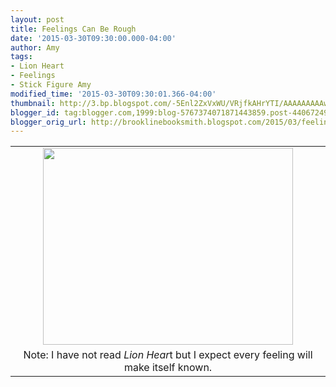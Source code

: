 ```yaml
---
layout: post
title: Feelings Can Be Rough
date: '2015-03-30T09:30:00.000-04:00'
author: Amy
tags:
- Lion Heart
- Feelings
- Stick Figure Amy
modified_time: '2015-03-30T09:30:01.366-04:00'
thumbnail: http://3.bp.blogspot.com/-5Enl2ZxVxWU/VRjfkAHrYTI/AAAAAAAAAwI/FGuIp_iSHEs/s72-c/Feelings.jpg
blogger_id: tag:blogger.com,1999:blog-5767374071871443859.post-4406724991714699815
blogger_orig_url: http://brooklinebooksmith.blogspot.com/2015/03/feelings-can-be-rough.html
---
```


<div dir="ltr" style="text-align: left;" trbidi="on"><table align="center" cellpadding="0" cellspacing="0" class="tr-caption-container" style="margin-left: auto; margin-right: auto; text-align: center;"><tbody><tr><td style="text-align: center;"><a href="http://3.bp.blogspot.com/-5Enl2ZxVxWU/VRjfkAHrYTI/AAAAAAAAAwI/FGuIp_iSHEs/s1600/Feelings.jpg" imageanchor="1" style="margin-left: auto; margin-right: auto;"><img border="0" src="http://3.bp.blogspot.com/-5Enl2ZxVxWU/VRjfkAHrYTI/AAAAAAAAAwI/FGuIp_iSHEs/s1600/Feelings.jpg" height="315" width="400" /></a></td></tr><tr><td class="tr-caption" style="text-align: center;">Note: I have not read <i>Lion Hear</i>t but I expect every feeling will make itself known.</td></tr></tbody></table><br /></div>
